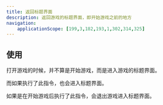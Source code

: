 ```yaml
---
title: 返回标题界面
description: 返回游戏的标题界面，即开始游戏之前的地方
navigation:
    applicationScope: [199,3,182,193,1,302,314,325]
---
```


## 使用

打开游戏的时候，并不算是开始游戏，而是进入游戏的标题界面。

而如果执行了此指令，也会进入标题界面。

如果是在开始游戏后执行了此指令，会退出游戏进入标题界面。
